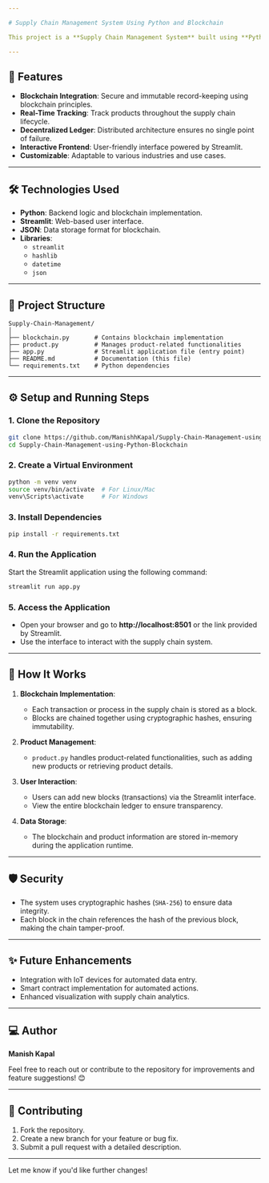 ```yaml
---

# Supply Chain Management System Using Python and Blockchain

This project is a **Supply Chain Management System** built using **Python** and **Blockchain technology**. The system ensures transparency, security, and immutability in tracking supply chain processes. The frontend is developed using **Streamlit**, providing an intuitive and interactive interface for users.

---
```


## 🚀 Features
- **Blockchain Integration**: Secure and immutable record-keeping using blockchain principles.
- **Real-Time Tracking**: Track products throughout the supply chain lifecycle.
- **Decentralized Ledger**: Distributed architecture ensures no single point of failure.
- **Interactive Frontend**: User-friendly interface powered by Streamlit.
- **Customizable**: Adaptable to various industries and use cases.

---

## 🛠️ Technologies Used
- **Python**: Backend logic and blockchain implementation.
- **Streamlit**: Web-based user interface.
- **JSON**: Data storage format for blockchain.
- **Libraries**:
  - `streamlit`
  - `hashlib`
  - `datetime`
  - `json`

---

## 📂 Project Structure
```
Supply-Chain-Management/
│
├── blockchain.py       # Contains blockchain implementation
├── product.py          # Manages product-related functionalities
├── app.py              # Streamlit application file (entry point)
├── README.md           # Documentation (this file)
└── requirements.txt    # Python dependencies
```

---

## ⚙️ Setup and Running Steps

### 1. Clone the Repository
```bash
git clone https://github.com/ManishhKapal/Supply-Chain-Management-using-Python-Blockchain.git
cd Supply-Chain-Management-using-Python-Blockchain
```

### 2. Create a Virtual Environment
```bash
python -m venv venv
source venv/bin/activate  # For Linux/Mac
venv\Scripts\activate     # For Windows
```

### 3. Install Dependencies
```bash
pip install -r requirements.txt
```

### 4. Run the Application
Start the Streamlit application using the following command:
```bash
streamlit run app.py
```

### 5. Access the Application
- Open your browser and go to **http://localhost:8501** or the link provided by Streamlit.
- Use the interface to interact with the supply chain system.

---

## 📘 How It Works
1. **Blockchain Implementation**:
   - Each transaction or process in the supply chain is stored as a block.
   - Blocks are chained together using cryptographic hashes, ensuring immutability.

2. **Product Management**:
   - `product.py` handles product-related functionalities, such as adding new products or retrieving product details.

3. **User Interaction**:
   - Users can add new blocks (transactions) via the Streamlit interface.
   - View the entire blockchain ledger to ensure transparency.

4. **Data Storage**:
   - The blockchain and product information are stored in-memory during the application runtime.

---

## 🛡️ Security
- The system uses cryptographic hashes (`SHA-256`) to ensure data integrity.
- Each block in the chain references the hash of the previous block, making the chain tamper-proof.

---

## ✨ Future Enhancements
- Integration with IoT devices for automated data entry.
- Smart contract implementation for automated actions.
- Enhanced visualization with supply chain analytics.

---

## 💻 Author
**Manish Kapal**

Feel free to reach out or contribute to the repository for improvements and feature suggestions! 😊

---

## 🌟 Contributing
1. Fork the repository.
2. Create a new branch for your feature or bug fix.
3. Submit a pull request with a detailed description.

---

Let me know if you'd like further changes!
